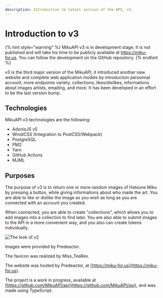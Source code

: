 ```yaml
---
description: Introduction to latest version of the API, v3.
---
```


# Introduction to v3

{% hint style="warning" %}
MikuAPI v3 is in development stage. It is not published and will take his time to be publicly available at https://miku-for.us. You can follow the development on the GitHub repository.
{% endhint %}

v3 is the third major version of the MikuAPI, it introduced another new website and complete web application models by introduction personnal account, more endpoints variety, collections, likes/dislikes, informations about images artists, emailing, and more. It has been developed in an effort to be the last version bump.

## Technologies

MikuAPI v3 technologies are the following:

* AdonisJS v5
* WindiCSS (Integration to PostCSS/Webpack)
* PostgreSQL
* PM2
* Yarn
* GitHub Actions
* MJML

## Purposes

The purpose of v3 is to return one or more random images of Hatsune Miku by pressing a button, while giving informations about who made the art. You are able to like or dislike the image as you wish as long as you are connected with an account you created.

When connected, you are able to create "collections", which allows you to add images into a collection to find later. You are also able to submit images to the API in a more convenient way, and you also can create tokens individually.&#x20;

![The look of v2](../.gitbook/assets/T7T85KX\[1].png)

Images were provided by Predeactor.

The favicon was realized by Miss\_TeaRex.

The website was hosted by Predeactor, at [https://miku-for.us](https://miku-for.us).

The project is a work in progress, available at [https://github.com/MikuAPI/api](https://github.com/MikuAPI/api), and was made using TypeScript.
